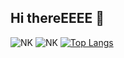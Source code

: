## Hi thereEEEE 👋

![NK](https://github-readme-stats.vercel.app/api?username=NerostavKuznetsov&show_icons=true&theme=merko&include_all_commits=true&width=400&count_private=true)
![NK](https://github-readme-stats.vercel.app/api/top-langs/?username=NerostavKuznetsov&layout=compact&theme=merko&width=400&count_private=true)
[![Top Langs](https://github-readme-stats.vercel.app/api/top-langs/?username=NerostavKuznetsov&layout=pie)](https://github.com/NerostavKuznetsov/github-readme-stats)













